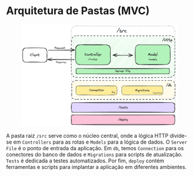 # Arquitetura de Pastas (MVC)

<figure><img src="../.gitbook/assets/image (2).png" alt=""><figcaption></figcaption></figure>

A pasta raiz `/src` serve como o núcleo central, onde a lógica HTTP divide-se em `Controllers` para as rotas e `Models` para a lógica de dados. O `Server File` é o ponto de entrada da aplicação. Em `db`, temos `Connection` para os conectores do banco de dados e `Migrations` para scripts de atualização. `Tests` é dedicada a testes automatizados. Por fim, `deploy` contém ferramentas e scripts para implantar a aplicação em diferentes ambientes.
